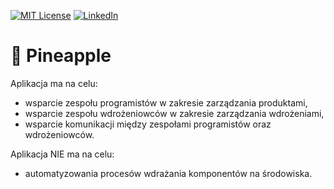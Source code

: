 [![MIT License][license-shield]][license-url]
[![LinkedIn][linkedin-shield]][linkedin-url]

# 🍍 Pineapple

Aplikacja ma na celu:
* wsparcie zespołu programistów w zakresie zarządzania produktami,
* wsparcie zespołu wdrożeniowców w zakresie zarządzania wdrożeniami,
* wsparcie komunikacji między zespołami programistów oraz wdrożeniowców.

Aplikacja NIE ma na celu:
* automatyzowania procesów wdrażania komponentów na środowiska.

[license-shield]: https://img.shields.io/github/license/github_username/repo.svg?style=for-the-badge
[license-url]: https://github.com/vebaspect/pineapple/blob/master/LICENSE.md
[linkedin-shield]: https://img.shields.io/badge/-LinkedIn-black.svg?style=for-the-badge&logo=linkedin&colorB=555
[linkedin-url]: https://www.linkedin.com/in/grzegorzwodniczak
